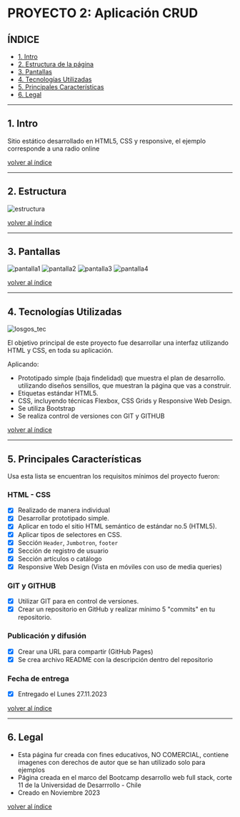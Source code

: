 # PROYECTO 2: Aplicación CRUD

## **ÍNDICE**

* [1. Intro](#1-intro)
* [2. Estructura de la página](#2-Estructura)
* [3. Pantallas](#3-Pantallas)
* [4. Tecnologías Utilizadas](#4-Tecnologías-Utilizadas)
* [5. Principales Características](#5-Principales-Características)
* [6. Legal](#6-Legal)
  
****

## 1. Intro

Sitio estático desarrollado en HTML5, CSS y responsive, el ejemplo corresponde a una radio online 

[volver al índice](#ÍNDICE)
****

## 2. Estructura

![estructura](https://github.com/jmurzuar/PY1-Landing-Venta/assets/84281899/707d98c0-4aa7-4a61-b64e-9351adf1189f)


[volver al índice](#ÍNDICE)
****

## 3. Pantallas
![pantalla1](https://github.com/jmurzuar/PY1-Landing-Venta/assets/84281899/c199114b-562b-4b64-b51e-e7a800ed515a)
![pantalla2](https://github.com/jmurzuar/PY1-Landing-Venta/assets/84281899/a6ac07a8-01a9-4400-821c-b952497b69d1)
![pantalla3](https://github.com/jmurzuar/PY1-Landing-Venta/assets/84281899/0c945321-9a40-453f-bcdc-4e52fa14602d)
![pantalla4](https://github.com/jmurzuar/PY1-Landing-Venta/assets/84281899/b26bc1a3-57b8-4f65-8516-8ff50ebf9e90)


[volver al índice](#ÍNDICE)
****

## 4. Tecnologías Utilizadas

![losgos_tec](https://github.com/jmurzuar/PY1-Landing-Venta/assets/84281899/f978afc9-5e20-4b70-9c1d-bc493cbcf056)


El objetivo principal de este proyecto fue desarrollar una interfaz utilizando HTML y CSS, en toda su aplicación.

Aplicando:

- Prototipado simple (baja findelidad) que muestra el plan de desarrollo. utilizando diseños sensillos, que muestran la página que vas a construir.
- Etiquetas estándar HTML5.
- CSS, incluyendo técnicas Flexbox, CSS Grids y Responsive Web Design.
- Se utiliza Bootstrap
- Se realiza control de versiones con GIT y GITHUB

[volver al índice](#ÍNDICE)
****

## 5. Principales Características

Usa esta lista se encuentran los requisitos mínimos del proyecto fueron:

### HTML - CSS

- [X] Realizado de manera individual
- [X] Desarrollar prototipado simple.
- [X] Aplicar en todo el sitio HTML semántico de estándar no.5 (HTML5).
- [X] Aplicar tipos de selectores en CSS.
- [X] Sección `Header`, `Jumbotron`, `footer`
- [X] Sección de registro de usuario
- [X] Sección artículos o catálogo
- [X] Responsive Web Design (Vista en móviles con uso de media queries)

### GIT y GITHUB
- [X] Utilizar GIT para en control de versiones.
- [X] Crear un repositorio en GitHub y realizar mínimo 5 "commits" en tu repositorio.

### Publicación y difusión 
- [X] Crear una URL para compartir (GitHub Pages)
- [X] Se crea archivo README con la descripción dentro del repositorio

### Fecha de entrega
- [X] Entregado el Lunes 27.11.2023

[volver al índice](#ÍNDICE)
****

## 6. Legal

- Esta página fur creada con fines educativos, NO COMERCIAL, contiene imagenes con derechos de autor que se han utilizado solo para ejemplos
- Página creada en el marco del Bootcamp desarrollo web full stack, corte 11 de la Universidad de Desarrrollo - Chile
- Creado en Noviembre 2023
  
[volver al índice](#ÍNDICE)
